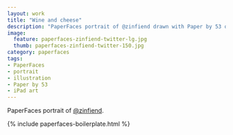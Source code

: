 ```yaml
---
layout: work
title: "Wine and cheese"
description: "PaperFaces portrait of @zinfiend drawn with Paper by 53 on an iPad."
image: 
  feature: paperfaces-zinfiend-twitter-lg.jpg
  thumb: paperfaces-zinfiend-twitter-150.jpg
category: paperfaces
tags: 
- PaperFaces
- portrait
- illustration
- Paper by 53
- iPad art
---
```


PaperFaces portrait of [@zinfiend](http://twitter.com/zinfiend).

{% include paperfaces-boilerplate.html %}
